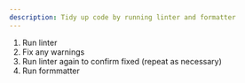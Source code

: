 ```yaml
---
description: Tidy up code by running linter and formatter
---
```


1. Run linter
2. Fix any warnings
3. Run linter again to confirm fixed (repeat as necessary)
4. Run formmatter

